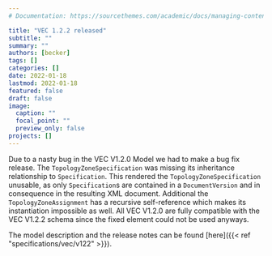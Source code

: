 ```yaml
---
# Documentation: https://sourcethemes.com/academic/docs/managing-content/

title: "VEC 1.2.2 released"
subtitle: ""
summary: ""
authors: [becker]
tags: []
categories: []
date: 2022-01-18
lastmod: 2022-01-18
featured: false
draft: false
image:
  caption: ""
  focal_point: ""
  preview_only: false
projects: []
---
```


Due to a nasty bug in the VEC V1.2.0 Model we had to make a bug fix release. The `TopologyZoneSpecification` was missing its inheritance relationship to `Specification`. This rendered the `TopologyZoneSpecification` unusable, as only `Specification`s are contained in a `DocumentVersion` and in consequence in the resulting XML document. Additional the `TopologyZoneAssignment` has a recursive self-reference which makes its instantiation impossible as well. All VEC V1.2.0 are fully compatible with the VEC V1.2.2 schema since the fixed element could not be used anyways.

The model description and the release notes can be found [here]({{< ref "specifications/vec/v122" >}}).
